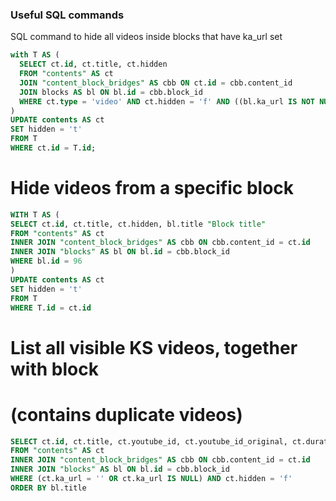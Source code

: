 ### Useful SQL commands

SQL command to hide all videos inside blocks that have ka_url set

```sql
with T AS (
  SELECT ct.id, ct.title, ct.hidden
  FROM "contents" AS ct
  JOIN "content_block_bridges" AS cbb ON ct.id = cbb.content_id
  JOIN blocks AS bl ON bl.id = cbb.block_id
  WHERE ct.type = 'video' AND ct.hidden = 'f' AND ((bl.ka_url IS NOT NULL AND bl.ka_url != ''))
)
UPDATE contents AS ct
SET hidden = 't'
FROM T
WHERE ct.id = T.id;
```


# Hide videos from a specific block
```sql
WITH T AS (
SELECT ct.id, ct.title, ct.hidden, bl.title "Block title"
FROM "contents" AS ct
INNER JOIN "content_block_bridges" AS cbb ON cbb.content_id = ct.id
INNER JOIN "blocks" AS bl ON bl.id = cbb.block_id
WHERE bl.id = 96
)
UPDATE contents AS ct
SET hidden = 't'
FROM T
WHERE T.id = ct.id
```


# List all visible KS videos, together with block
# (contains duplicate videos)
```sql
SELECT ct.id, ct.title, ct.youtube_id, ct.youtube_id_original, ct.duration, ct.hidden, bl.id "Block ID", bl.title "Block title"
FROM "contents" AS ct
INNER JOIN "content_block_bridges" AS cbb ON cbb.content_id = ct.id
INNER JOIN "blocks" AS bl ON bl.id = cbb.block_id
WHERE (ct.ka_url = '' OR ct.ka_url IS NULL) AND ct.hidden = 'f'
ORDER BY bl.title
```

